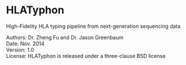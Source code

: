 HLATyphon
=========

High-Fidelity HLA typing pipeline from next-generation sequencing data

Authors: Dr. Zheng Fu and Dr. Jason Greenbaum  
Date: Nov. 2014  
Version: 1.0  
License: HLATyphon is released under a three-clause BSD license  




